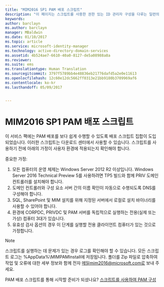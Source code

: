 ```yaml
---
title: "MIM2016 SP1 PAM 배포 스크립트"
description: "이 페이지는 스크립트를 사용한 권한 있는 ID 관리자 구성을 다루는 일련의 문서 중 일부입니다. 여기에는 환경에 대한 가정 목록이 포함되어 있습니다."
keywords: 
author: barclayn
ms.author: barclayn
manager: MBaldwin
ms.date: 01/10/2017
ms.topic: article
ms.service: microsoft-identity-manager
ms.technology: active-directory-domain-services
ms.assetid: 4b524ae7-6610-40a0-8127-de5a08988a8a
ms.reviewer: 
ms.suite: ems
ms.translationtype: Human Translation
ms.sourcegitcommit: 3797f5789bb4e48836eb21776dafd5a2e0e11613
ms.openlocfilehash: 12c60e12dc5662ff0313e21bb9180b3709969af6
ms.contentlocale: ko-kr
ms.lasthandoff: 05/09/2017


---
```


# <a name="mim2016-sp1-pam-deployment-scripts"></a>MIM2016 SP1 PAM 배포 스크립트

이 서비스 팩에는 PAM 배포를 보다 쉽게 수행할 수 있도록 배포 스크립트 집합이 도입되었습니다. 이러한 스크립트는 다운로드 센터에서 사용할 수 있습니다. 스크립트를 사용하기 전에 아래의 가정이 사용자 환경에 적용되는지 확인해야 합니다.

중요한 가정:
1. 모든 컴퓨터의 운영 체제는 Windows Server 2012 R2 이상입니다. Windows Server 2016 Technical Preview 5를 사용하려면 TP5 빌드와 함께 PRIV 도메인 컨트롤러를 설치해야 합니다.
2. 도메인 컨트롤러와 구성 요소 서버 간의 이름 확인이 자동으로 수행되도록 DNS를 구성해야 합니다.
3. SQL, SharePoint 및 MIM 설치를 위해 지정된 서버에서 로컬로 설치 바이너리를 사용할 수 있어야 합니다.
4. 환경에 CORPDC, PRIVDC 및 PAM 서버를 독립적으로 실행하는 전용(실제 또는 가상) 컴퓨터 3대가 있습니다.
5. 유효성 검사 옵션의 경우 이 단계를 실행할 전용 클라이언트 컴퓨터가 있는 것으로 가정합니다.

>[!NOTE]
>스크립트를 실행하는 데 문제가 있는 경우 로그를 확인해야 할 수 있습니다. 모든 스크립트 로그는 %AppData%\MIMPAMInstall에 저장됩니다. 폴더를 Zip 파일로 압축하여 작업 및 오류에 대한 세부 정보와 함께 전자 메일mim2016@microsoft.com로 보내 주세요.

PAM 배포 스크립트를 통해 시작할 준비가 되셨나요? [스크립트를 사용하여 PAM 구성](./pam/sp1-pam-configure-using-scripts.md)

